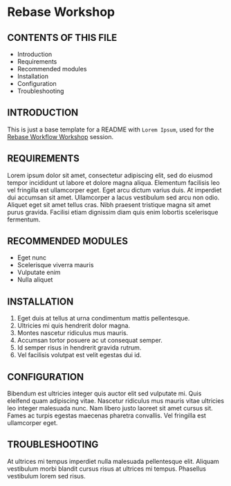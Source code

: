 # Rebase Workshop

CONTENTS OF THIS FILE
---------------------

 * Introduction
 * Requirements
 * Recommended modules
 * Installation
 * Configuration
 * Troubleshooting

 INTRODUCTION
------------
This is just a base template for a README with `Lorem Ipsum`, used for the [Rebase Workflow Workshop](https://mod4.turing.edu/lessons/rebase-workflow-workshop.html) session.

REQUIREMENTS
------------
Lorem ipsum dolor sit amet, consectetur adipiscing elit, sed do eiusmod tempor incididunt ut labore et dolore magna aliqua. Elementum facilisis leo vel fringilla est ullamcorper eget. Eget arcu dictum varius duis. At imperdiet dui accumsan sit amet. Ullamcorper a lacus vestibulum sed arcu non odio. Aliquet eget sit amet tellus cras. Nibh praesent tristique magna sit amet purus gravida. Facilisi etiam dignissim diam quis enim lobortis scelerisque fermentum.

RECOMMENDED MODULES
-------------------
- Eget nunc
- Scelerisque viverra mauris
- Vulputate enim
- Nulla aliquet


INSTALLATION
------------
1. Eget duis at tellus at urna condimentum mattis pellentesque.
2. Ultricies mi quis hendrerit dolor magna.
3. Montes nascetur ridiculus mus mauris.
4. Accumsan tortor posuere ac ut consequat semper.
5. Id semper risus in hendrerit gravida rutrum.
6. Vel facilisis volutpat est velit egestas dui id.

CONFIGURATION
-------------
Bibendum est ultricies integer quis auctor elit sed vulputate mi. Quis eleifend quam adipiscing vitae. Nascetur ridiculus mus mauris vitae ultricies leo integer malesuada nunc. Nam libero justo laoreet sit amet cursus sit. Fames ac turpis egestas maecenas pharetra convallis. Vel fringilla est ullamcorper eget.

TROUBLESHOOTING
---------------
At ultrices mi tempus imperdiet nulla malesuada pellentesque elit. Aliquam vestibulum morbi blandit cursus risus at ultrices mi tempus. Phasellus vestibulum lorem sed risus.
